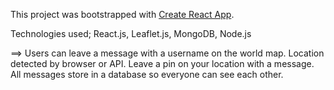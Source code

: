 This project was bootstrapped with [Create React App](https://github.com/facebook/create-react-app).

Technologies used; 
React.js, Leaflet.js, MongoDB, Node.js

==> Users can leave a message with a username on the world map. Location detected by browser or API. 
Leave a pin on your location with a message. All messages store in a database so everyone can see each other.
